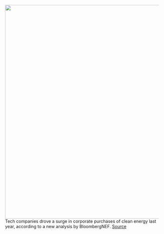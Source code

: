 <img src='https://cdn.vox-cdn.com/thumbor/RFCnDcDkxoiltCAoMvVujtILOYY=/0x0:3504x2336/1200x800/filters:focal(1472x888:2032x1448)/cdn.vox-cdn.com/uploads/chorus_image/image/70458140/794645427.0.jpg' width='700px' /><br/>
Tech companies drove a surge in corporate purchases of clean energy last year, according to a new analysis by BloombergNEF.
<a href='https://www.theverge.com/2022/2/1/22912183/big-tech-record-clean-energy-purchases-2021'> Source <a/>